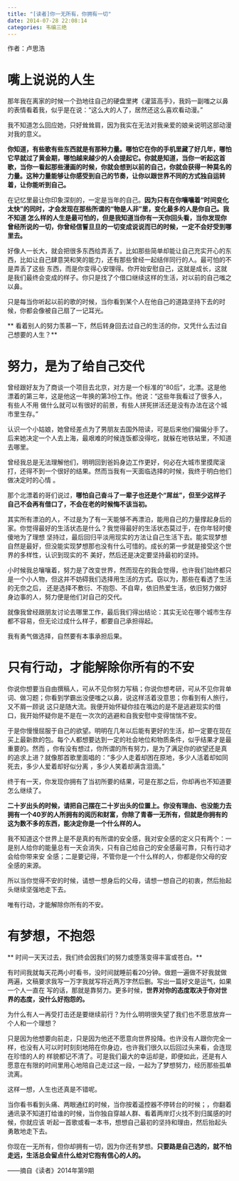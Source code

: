 ```yaml
---
title: "[读者]你一无所有，你拥有一切"
date: 2014-07-28 22:08:14
categories: 韦编三绝
---
```

作者：卢思浩

# 嘴上说说的人生

那年我在离家的时候一个劲地往自己的硬盘里拷《灌篮高手》，我妈一副嗤之以鼻的表情看着我，似乎是在说：“这么大的人了，居然还这么喜欢看动漫。”

我不知道怎么回应她，只好耸耸肩，因为我实在无法对我亲爱的娘亲说明这部动漫对我的意义。

**你知道，有些歌有些东西就是有那种力量。哪怕它在你的手机里藏了好几年，哪怕它早就过了黄金期，哪怕越来越少的人会提起它。你就是知道，当你一听起这首歌，当你一看起那些漫画的时候，你就会想到以前的自己，你就会获得一种莫名的力量。这种力量能够让你感受到自己的节奏，让你以跟世界不同的方式独自运转着，让你能听到自己。**

在记忆里最让你印象深刻的，一定是当年的自己。**因为只有在你嚷嚷着“时间变化太快”的同时，才会发现在那些所谓的“物是人非”里，变化最多的人是你自己。我不知道
怎么样的人生是最可怕的，但是我知道当你有一天你回头看，当你发现你曾经所说的一切，你曾经信誓旦旦的一切变成说说而已的时候，一定不会好受到哪里去。**

好像人一长大，就会把很多东西给弄丢了。比如那些简单却能让自己充实开心的东西，比如让自己肆意哭和笑的能力，还有那些曾经一起结伴同行的人。最可怕的不是弄丢了这些
东西，而是你变得心安理得。你开始安慰自己，这就是成长，这就是我们最终会变成的样子。你只是找了个借口继续这样的生活，对以前的自己嗤之以鼻。

只是每当你听起以前的歌的时候，当你看到某个人在他自己的道路坚持下去的时候，你都会像被自己扇了一记耳光。

** 看着别人的努力羡慕一下，然后转身回去过自己的生活的你，又凭什么去过自己想要的人生？**

#  努力，是为了给自己交代

曾经跟好友为了商谈一个项目去北京，对方是一个标准的“80后”，北漂。这是他漂着的第三年，这是他这一年换的第3份工作。他说：“这些年我看过了很多人，有些人不用
做什么就可以有很好的前景，有些人拼死拼活还是没有办法在这个城市里生存。”

认识一个小姑娘，她曾经差点为了男朋友去国外陪读，可是后来他们偏偏分手了。后来她决定一个人去上海，最艰难的时候连饭都没得吃，就躲在地铁站里，不知道去哪里。

曾经我总是无法理解他们，明明回到爸妈身边工作更好，何必在大城市里摸爬滚打，还得不到一个很好的结果。然而当我有一天面临选择的时候，我终于明白他们做决定时的心情
。

那个北漂着的哥们说过，**哪怕自己奋斗了一辈子也还是个“屌丝”，但至少这样子自己不会再有借口了，不会在老的时候悔不该当初。**

其实所有漂泊的人，不过是为了有一天能够不再漂泊，能用自己的力量撑起身后的家。你觉得最好的生活状态是什么？我觉得最好的生活状态莫过于，在你年轻时傻傻地为了理想
坚持过，最后回归平淡用现实的方法让自己生活下去。能实现梦想自然是最好，但没能实现梦想那也没有什么可惜的。成长的第一步就是接受这个世界的多样性，认识到现实的不
美好，然后还是决定要坚持最初的坚持。

小时候我总嚷嚷着，努力是了改变世界，然而现在的我会觉得，也许我们始终都只是一个小人物，但这并不妨碍我们选择用生活的方式。窃以为，那些在看透了生活的无奈之后，
还是选择不敷衍、不抱怨、不自卑，依旧热爱生活，依旧努力做好身边事的人，努力便是他们对自己的交代。

就像我曾经跟朋友讨论去哪里工作，最后我们得出结论：其实无论在哪个城市生存都不容易，但无论过成什么样子，都要自己承担得起。

我有勇气做选择，自然要有本事承担后果。

# 只有行动，才能解除你所有的不安

你说你想要当自由撰稿人，可从不见你努力写稿；你说你想考研，可从不见你背单词、做习题；你看到学霸出没便嗤之以鼻，说这样活着没意思；你看到有人旅行，又不屑一顾说
这只是随大流。我便开始怀疑你挂在嘴边的是不是逃避现实的借口，我开始怀疑你是不是在一次次的逃避和自我安慰中变得惴惴不安。

于是你慢慢屈服于自己的欲望。明明在几年以后能有更好的生活，却一定要在现在买上最新款的包。每个人都想要达到一定的社会地位和物质条件，似乎结果才是最重要的。然而
，你有没有想过，你所谓的所有努力，是为了满足你的欲望还是真的追求上进？就像那首歌里面唱的：“多少人走着却困在原地，多少人活着却如同死去，多少人爱着却好似分离
，多少人笑着却满含泪滴。”

终于有一天，你发现你拥有了当初所要的结果，可是在那之后，你却再也不知道要怎么继续了。

**二十岁出头的时候，请把自己摆在二十岁出头的位置上。你没有理由、也没能力去拥有一个40岁的人所拥有的阅历和财富，你除了青春一无所有，但就是你拥有的这为数不多的东西，能决定你是一个什么样的人。**

我不知道这个世界上是不是真的有所谓的安全感，我对安全感的定义只有两个：一是别人给你的能量总有一天会消失，只有自己给自己的安全感最可靠，只有行动才会给你带来安
全感；二是要记得，不管你是一个什么样的人，你都是你父母的安全感的来源。

所以当你觉得不安的时候，请想一想身后的父母，请想一想自己的初衷，然后抬起头继续坚强地走下去。

唯有行动，才能解除你所有的不安。

# 有梦想，不抱怨

** 时间一天天过去，我们终会因我们的努力或堕落变得丰富或苍白。**

有时间我就每天花两小时看书，没时间就睡前看20分钟。做题一遍做不好我就做两遍，文稿要求我写一万字我就写将近两万字然后删。写出一篇好文是运气，如果一个人一直在
写的话，那就是靠努力。更多时候，**世界对你的态度取决于你对世界的态度，没什么好抱怨的。**

为什么有人一再受打击还是要继续前行？为什么明明很失望了我们也不愿意放弃一个人和一个理想？

只是因为他想要向前走，只是因为他还不愿意向世界投降。也许没有人跟你完全一样，也没有人可以时时刻刻地陪在你身边，也许我们很久以后回过头来看，会连现在珍惜的人的
样貌都记不清了。可是我们最大的幸运却是，即便如此，还是有人愿意在有限的时间里用心地陪自己走过这一段，一起为了梦想努力，经历那些孤单流离。

这样一想，人生也还真是不错呢。

当你看书看到头痛、两眼通红的时候，当你按着遥控器不停转台的时候；，你翻着通讯录不知道打给谁的时候，当你独自穿越人群、看着两岸灯火找不到归属感的时候，你就应该
听起一首歌或看一本书，想想自己最初的坚持和理由，然后抬起头勇敢地走下去。

你现在一无所有，但你却拥有一切，因为你还有梦想。**只要路是自己选的，就不怕走远，生活总会留点什么给对它抱有信心的人的。**

——摘自《读者》2014年第9期

